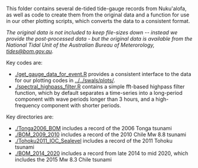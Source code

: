This folder contains several de-tided tide-gauge records from Nuku'alofa, as
well as code to create them from the original data and a  function for use in
our other plotting scripts, which converts the data to a consistent format.

*The original data is not included to keep file-sizes down -- instead we provide
the post-processed data - but the original data is available from the National
Tidal Unit of the Australian Bureau of Meterorology, tides@bom.gov.au.*

Key codes are:
* [./get_gauge_data_for_event.R](./get_gauge_data_for_event.R) provides a consistent interface to the data for our plotting codes in [../../swals/plots/](../../swals/plots).
* [./spectral_highpass_filter.R](./spectral_highpass_filter.R) contains a simple fft-based highpass filter function, which by default separates a time-series into a long-period component with wave periods longer than 3 hours, and a high-frequency component with shorter periods.

Key directories are:
* [./Tonga2006_BOM](./Tonga2006_BOM) includes a record of the 2006 Tonga tsunami
* [./BOM_2009_2010](./BOM_2009_2010) includes a record of the 2010 Chile Mw 8.8 tsunami
* [./Tohoku2011_IOC_Sealevel](./Tohoku2011_IOC_Sealevel) includes a record of the 2011 Tohoku tsunami
* [./BOM_2014_2020](./BOM_2014_2020) includes a record from late 2014 to mid 2020, which includes the 2015 Mw 8.3 Chile tsunami

